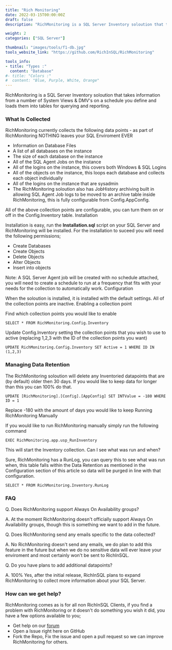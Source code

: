 ```yaml
---
title: "Rich Monitoring"
date: 2022-03-15T00:00:00Z
draft: false
description: "RichMonitoring is a SQL Server Inventory soloution that takes information from a number of System Views & DMV's on a schedule you define and loads them into tables for querying and reporting."

weight: 2
categories: ["SQL Server"]

thumbnail: "images/tools/f1-db.jpg"
tools_website_link: "https://github.com/RichInSQL/RichMonitoring"

tools_info:
- title: "Types :"
  content: "Database"
#- title: "Colors :"
#  content: "Blue, Purple, White, Orange"
---
```


RichMonitoring is a SQL Server Inventory soloution that takes information from a number of System Views & DMV's on a schedule you define and loads them into tables for querying and reporting.

### What Is Collected

RichMonitoring currently collects the following data points - as part of RichMonitoring NOTHING leaves your SQL Enviroment EVER

-  Information on Database Files
-  A list of all databases on the instance
-  The size of each database on the instance
-  All of the SQL Agent Jobs on the instance
-  All of the logins on the instance, this covers both Windows & SQL Logins
-  All of the objects on the instance, this loops each database and collects each object individually
-  All of the logins on the instance that are sysadmin
-  The RichMonitoring soloution also has JobHistory archiving built in allowing SQL Agent Job logs to be moved to an archive table inside RichMonitoring, this is fully configurable from Config.AppConfig.

All of the above collection points are configurable, you can turn them on or off in the Config.Inventory table.
Installation

Installation is easy, run the **Installation.sql** script on your SQL Server and RichMonitoring will be installed. For the installation to suceed you will need the following permissions;

-  Create Databases
-  Create Objects
-  Delete Objects
-  Alter Objects
-  Insert into objects

Note: A SQL Server Agent job will be created with no schedule attached, you will need to create a schedule to run at a frequency that fits with your needs for the collection to automatically work.
Configuration

When the soloution is installed, it is installed with the default settings. All of the collection points are inactive.
Enabling a collection point

Find which collection points you would like to enable

  ```SELECT * FROM RichMonitoring.Config.Inventory```

Update Config.Inventory setting the collection points that you wish to use to active (replacing 1,2,3 with the ID of the collection points you want)

  ```UPDATE RichMonitoring.Config.Inventory SET Active = 1 WHERE ID IN (1,2,3)```

### Managing Data Retention

The RichMonitoring soloution will delete any Inventoried datapoints that are (by default) older then 30 days. If you would like to keep data for longer than this you can 100% do that.

```UPDATE [RichMonitoring].[Config].[AppConfig] SET INTValue = -180 WHERE ID = 1```

Replace -180 with the amount of days you would like to keep
Running RichMonitoring Manually

If you would like to run RichMonitoring manually simply run the following command

  ```EXEC RichMonitoring.app.usp_RunInventory```

This will start the Inventory collection.
Can I see what was run and when?

Sure, RichMonitoring has a RunLog, you can query this to see what was run when, this table falls within the Data Retention as mentioned in the Configuration section of this article so data will be purged in line with that configuration.

  ```SELECT * FROM RichMonitoring.Inventory.RunLog```

### FAQ

  Q. Does RichMonitoring support Always On Availability groups?

  A. At the moment RichMonitoring doesn't officially support Always On Availability groups, though this is something we want to add in the future.

  Q. Does RichMonitoring send any emails specific to the data collected?

  A. No RichMonitoring doesn't send any emails, we do plan to add this feature in the future but when we do no sensitive data will ever leave your enviroment and most certainly won't be sent to RichInSQL.

  Q. Do you have plans to add additional datapoints?

  A. 100% Yes, after the initial release, RichInSQL plans to expand RichMonitoring to collect more information about your SQL Server.

### How can we get help?

RichMonitoring comes as is for all non RichInSQL Clients, if you find a problem with RichMonitoring or it doesn't do something you wish it did, you have a few options available to you;

-  Get help on our <a href="https://forum.richinsql.com">forum</a>
-  Open a Issue right here on GitHub
-  Fork the Repo, Fix the issue and open a pull request so we can improve RichMonitoring for others.
